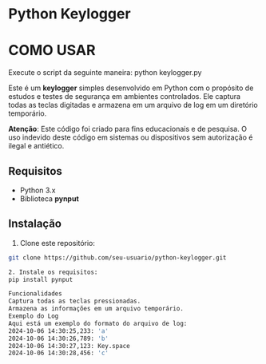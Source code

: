 # Python Keylogger

# COMO USAR
Execute o script da seguinte maneira: 
python keylogger.py 

Este é um **keylogger** simples desenvolvido em Python com o propósito de estudos e testes de segurança em ambientes controlados. Ele captura todas as teclas digitadas e armazena em um arquivo de log em um diretório temporário.

**Atenção**: Este código foi criado para fins educacionais e de pesquisa. O uso indevido deste código em sistemas ou dispositivos sem autorização é ilegal e antiético.

## Requisitos

- Python 3.x
- Biblioteca **pynput**

## Instalação

1. Clone este repositório:

```bash
git clone https://github.com/seu-usuario/python-keylogger.git

2. Instale os requisitos:
pip install pynput 

Funcionalidades
Captura todas as teclas pressionadas.
Armazena as informações em um arquivo temporário.
Exemplo do Log
Aqui está um exemplo do formato do arquivo de log: 
2024-10-06 14:30:25,233: 'a'
2024-10-06 14:30:26,789: 'b'
2024-10-06 14:30:27,123: Key.space
2024-10-06 14:30:28,456: 'c'
